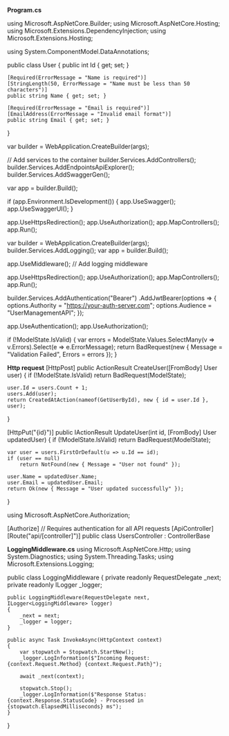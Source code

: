 **Program.cs**

using Microsoft.AspNetCore.Builder;
using Microsoft.AspNetCore.Hosting;
using Microsoft.Extensions.DependencyInjection;
using Microsoft.Extensions.Hosting;

using System.ComponentModel.DataAnnotations;

public class User
{
    public int Id { get; set; }

    [Required(ErrorMessage = "Name is required")]
    [StringLength(50, ErrorMessage = "Name must be less than 50 characters")]
    public string Name { get; set; }

    [Required(ErrorMessage = "Email is required")]
    [EmailAddress(ErrorMessage = "Invalid email format")]
    public string Email { get; set; }
}

var builder = WebApplication.CreateBuilder(args);

// Add services to the container
builder.Services.AddControllers();
builder.Services.AddEndpointsApiExplorer();
builder.Services.AddSwaggerGen();

var app = builder.Build();

if (app.Environment.IsDevelopment())
{
    app.UseSwagger();
    app.UseSwaggerUI();
}

app.UseHttpsRedirection();
app.UseAuthorization();
app.MapControllers();
app.Run();

var builder = WebApplication.CreateBuilder(args);
builder.Services.AddLogging();
var app = builder.Build();

app.UseMiddleware<LoggingMiddleware>(); // Add logging middleware

app.UseHttpsRedirection();
app.UseAuthorization();
app.MapControllers();
app.Run();

builder.Services.AddAuthentication("Bearer")
    .AddJwtBearer(options =>
    {
        options.Authority = "https://your-auth-server.com";
        options.Audience = "UserManagementAPI";
    });

app.UseAuthentication();
app.UseAuthorization();

if (!ModelState.IsValid)
{
    var errors = ModelState.Values.SelectMany(v => v.Errors).Select(e => e.ErrorMessage);
    return BadRequest(new { Message = "Validation Failed", Errors = errors });
}

**Http request**
[HttpPost]
public ActionResult<User> CreateUser([FromBody] User user)
{
    if (!ModelState.IsValid)
        return BadRequest(ModelState);

    user.Id = users.Count + 1;
    users.Add(user);
    return CreatedAtAction(nameof(GetUserById), new { id = user.Id }, user);
}

[HttpPut("{id}")]
public IActionResult UpdateUser(int id, [FromBody] User updatedUser)
{
    if (!ModelState.IsValid)
        return BadRequest(ModelState);

    var user = users.FirstOrDefault(u => u.Id == id);
    if (user == null)
        return NotFound(new { Message = "User not found" });

    user.Name = updatedUser.Name;
    user.Email = updatedUser.Email;
    return Ok(new { Message = "User updated successfully" });
}

using Microsoft.AspNetCore.Authorization;

[Authorize] // Requires authentication for all API requests
[ApiController]
[Route("api/[controller]")]
public class UsersController : ControllerBase

**LoggingMiddleware.cs**
using Microsoft.AspNetCore.Http;
using System.Diagnostics;
using System.Threading.Tasks;
using Microsoft.Extensions.Logging;

public class LoggingMiddleware
{
    private readonly RequestDelegate _next;
    private readonly ILogger<LoggingMiddleware> _logger;

    public LoggingMiddleware(RequestDelegate next, ILogger<LoggingMiddleware> logger)
    {
        _next = next;
        _logger = logger;
    }

    public async Task InvokeAsync(HttpContext context)
    {
        var stopwatch = Stopwatch.StartNew();
        _logger.LogInformation($"Incoming Request: {context.Request.Method} {context.Request.Path}");

        await _next(context);

        stopwatch.Stop();
        _logger.LogInformation($"Response Status: {context.Response.StatusCode} - Processed in {stopwatch.ElapsedMilliseconds} ms");
    }
}
